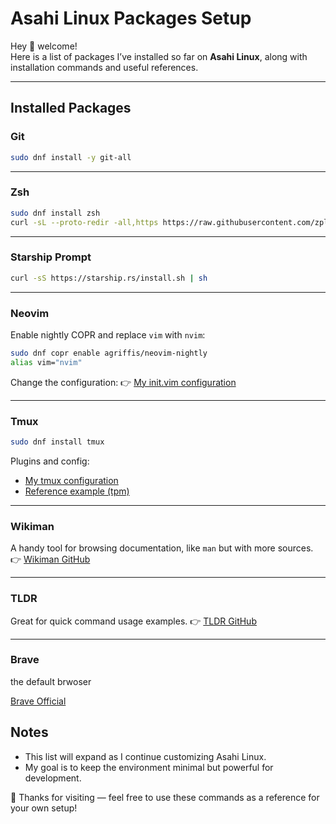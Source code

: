 
# Asahi Linux Packages Setup

Hey 👋 welcome!  
Here is a list of packages I’ve installed so far on **Asahi Linux**, along with installation commands and useful references.

---

## Installed Packages

### Git
```bash
sudo dnf install -y git-all
````

---

### Zsh

```bash
sudo dnf install zsh
curl -sL --proto-redir -all,https https://raw.githubusercontent.com/zplug/installer/master/installer.zsh | zsh
```

---

### Starship Prompt

```bash
curl -sS https://starship.rs/install.sh | sh
```

---

### Neovim

Enable nightly COPR and replace `vim` with `nvim`:

```bash
sudo dnf copr enable agriffis/neovim-nightly
alias vim="nvim"
```

Change the configuration:
👉 [My init.vim configuration](https://github.com/tarowillmakeitright/init.vim)

---

### Tmux

```bash
sudo dnf install tmux
```

Plugins and config:

* [My tmux configuration](https://github.com/tarowillmakeitright/tmuxconf)
* [Reference example (tpm)](https://github.com/tmux-plugins/tpm)

---

### Wikiman

A handy tool for browsing documentation, like `man` but with more sources.
👉 [Wikiman GitHub](https://github.com/filiparag/wikiman)

---

### TLDR

Great for quick command usage examples.
👉 [TLDR GitHub](https://github.com/tldr-pages/tldr)

---

### Brave

the default brwoser

[Brave Official](https://brave.com/linux/)

## Notes

* This list will expand as I continue customizing Asahi Linux.
* My goal is to keep the environment minimal but powerful for development.

🚀 Thanks for visiting — feel free to use these commands as a reference for your own setup!
